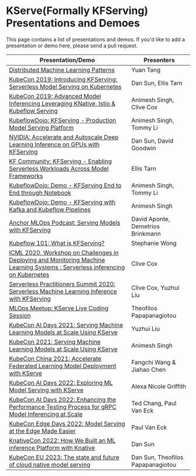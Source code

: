 # KServe(Formally KFServing) Presentations and Demoes

This page contains a list of presentations and demos. If you'd like to add a presentation or demo here, please send a pull request.

| Presentation/Demo | Presenters |
| ------------ | ------- |
| [Distributed Machine Learning Patterns](https://github.com/terrytangyuan/distributed-ml-patterns) | Yuan Tang |
| [KubeCon 2019: Introducing KFServing: Serverless Model Serving on Kubernetes](https://www.youtube.com/watch?v=saMkA4fIOH8) |Dan Sun, Ellis Tarn|
| [KubeCon 2019: Advanced Model Inferencing Leveraging KNative, Istio & Kubeflow Serving](https://www.youtube.com/watch?v=YaGASyU88dQ) | Animesh Singh, Clive Cox|
| [KubeflowDojo: KFServing - Production Model Serving Platform](https://www.youtube.com/watch?v=VN2htoRSUzY) |Animesh Singh, Tommy Li|
| [NVIDIA: Accelerate and Autoscale Deep Learning Inference on GPUs with KFServing](https://developer.nvidia.com/gtc/2020/video/s22459-vid) | Dan Sun, David Goodwin|
| [KF Community: KFServing - Enabling Serverless Workloads Across Model Frameworks](https://www.youtube.com/watch?v=hGIvlFADMhU) |Ellis Tarn|
| [KubeflowDojo: Demo - KFServing End to End through Notebook](https://www.youtube.com/watch?v=xg5ar6vSAXY) |Animesh Singh, Tommy Li|
| [KubeflowDojo: Demo - KFServing with Kafka and Kubeflow Pipelines](https://www.youtube.com/watch?v=sVs6gFUddII) |Animesh Singh|
| [Anchor MLOps Podcast: Serving Models with KFServing](https://anchor.fm/mlops/episodes/MLOps-Coffee-Sessions-1-Serving-Models-with-Kubeflow-efbht0) | David Aponte, Demetrios Brinkmann|
| [Kubeflow 101: What is KFServing?](https://www.youtube.com/watch?v=lj_X2ND2BBI) | Stephanie Wong |
| [ICML 2020, Workshop on Challenges in Deploying and Monitoring Machine Learning Systems : Serverless inferencing on Kubernetes](https://slideslive.com/38931706/serverless-inferencing-on-kubernetes?ref=account-folder-55868-folders) | Clive Cox |
| [Serverless Practitioners Summit 2020: Serverless Machine Learning Inference with KFServing](https://www.youtube.com/watch?v=HlKOOgY5OyA) | Clive Cox, Yuzhui Liu|
| [MLOps Meetup: KServe Live Coding Session](https://www.youtube.com/watch?v=0YmM_h7PvpI) | Theofilos Papapanagiotou |
| [KubeCon AI Days 2021: Serving Machine Learning Models at Scale Using KServe](https://www.youtube.com/watch?v=sE_A54T2n6k) | Yuzhui Liu |
| [KubeCon 2021: Serving Machine Learning Models at Scale Using KServe](https://www.youtube.com/watch?v=la3Y0lXuKRM) | Animesh Singh |
| [KubeCon China 2021: Accelerate Federated Learning Model Deployment with KServe](https://www.youtube.com/watch?v=zTj9gaMGq2Y) | Fangchi Wang & Jiahao Chen |
| [KubeCon AI Days 2022: Exploring ML Model Serving with KServe](https://www.youtube.com/watch?v=FX6naJLaq2Y) | Alexa Nicole Griffith |
| [KubeCon AI Days 2022: Enhancing the Performance Testing Process for gRPC Model Inferencing at Scale](https://www.youtube.com/watch?v=PYB5P82kQns) | Ted Chang, Paul Van Eck |
| [KubeCon Edge Days 2022: Model Serving at the Edge Made Easier](https://www.youtube.com/watch?v=0BlK7PaLCFM) | Paul Van Eck |
| [KnativeCon 2022: How We Built an ML inference Platform with Knative](https://www.youtube.com/watch?v=yuxC1UVU_ec) | Dan Sun |
| [KubeCon EU 2023: The state and future of cloud native model serving](https://youtu.be/786VaGAfm6I) | Dan Sun, Theofilos Papapanagiotou |

